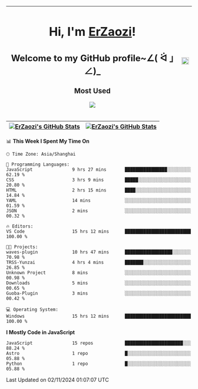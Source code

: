 |<h1>Hi, I'm <a href="https://github.com/erzaozi">ErZaozi</a>! </h1><h2>Welcome to my GitHub profile~∠( ᐛ 」∠)_</h2><p><h3>Most Used</h3><img src="https://skillicons.dev/icons?i=github,vscode,visualstudio,ubuntu,postman,pycharm,webstorm,git,docker"></p>|<img decoding="async" align=center src="https://cdn.jsdelivr.net/gh/erzaozi/erzaozi/image.gif" width="100%">|
| ----- | ----- |

| <a href="https://github.com/erzaozi"><img align="center" src="https://github-readme-stats.vercel.app/api/top-langs/?username=erzaozi&title_color=44cef6&text_color=4b5cc4&icon_color=2bbc8a&bg_color=white&langs_count=4&hide_border=true" alt="ErZaozi's GitHub Stats" /></a> | <a href="https://github.com/erzaozi"><img align="center" src="https://github-readme-stats.vercel.app/api?username=erzaozi&show_icons=true&line_height=27&count_private=true&title_color=44cef6&text_color=4b5cc4&icon_color=2bbc8a&bg_color=white&hide_border=true" alt="ErZaozi's GitHub Stats" /></a> |
| ----- | ----- |
<!--START_SECTION:waka-->
📊 **This Week I Spent My Time On** 

```text
🕑︎ Time Zone: Asia/Shanghai

💬 Programming Languages: 
JavaScript               9 hrs 27 mins       ████████████████░░░░░░░░░   62.19 % 
CSS                      3 hrs 9 mins        █████░░░░░░░░░░░░░░░░░░░░   20.80 % 
HTML                     2 hrs 15 mins       ████░░░░░░░░░░░░░░░░░░░░░   14.84 % 
YAML                     14 mins             ░░░░░░░░░░░░░░░░░░░░░░░░░   01.59 % 
JSON                     2 mins              ░░░░░░░░░░░░░░░░░░░░░░░░░   00.32 % 

🔥 Editors: 
VS Code                  15 hrs 12 mins      █████████████████████████   100.00 % 

🐱‍💻 Projects: 
waves-plugin             10 hrs 47 mins      ██████████████████░░░░░░░   70.98 % 
TRSS-Yunzai              4 hrs 4 mins        ███████░░░░░░░░░░░░░░░░░░   26.85 % 
Unknown Project          8 mins              ░░░░░░░░░░░░░░░░░░░░░░░░░   00.98 % 
Downloads                5 mins              ░░░░░░░░░░░░░░░░░░░░░░░░░   00.65 % 
Guoba-Plugin             3 mins              ░░░░░░░░░░░░░░░░░░░░░░░░░   00.42 % 

💻 Operating System: 
Windows                  15 hrs 12 mins      █████████████████████████   100.00 % 
```

**I Mostly Code in JavaScript** 

```text
JavaScript               15 repos            ██████████████████████░░░   88.24 % 
Astro                    1 repo              █░░░░░░░░░░░░░░░░░░░░░░░░   05.88 % 
Python                   1 repo              █░░░░░░░░░░░░░░░░░░░░░░░░   05.88 % 
```




 Last Updated on 02/11/2024 01:07:07 UTC
<!--END_SECTION:waka-->
